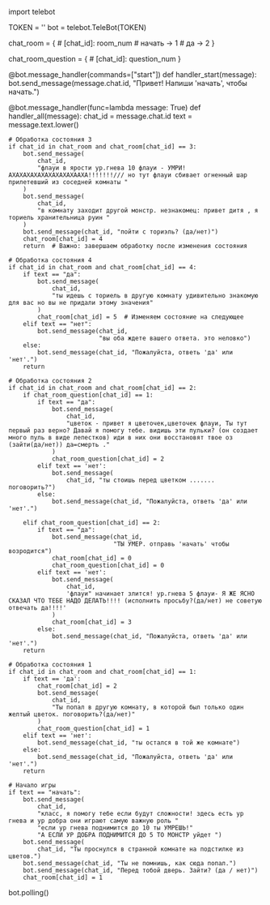 import telebot

TOKEN = ''
bot = telebot.TeleBot(TOKEN)

chat_room = {
    # [chat_id]: room_num
    # начать -> 1
    # да -> 2
}

chat_room_question = {
    # [chat_id]: question_num
}


@bot.message_handler(commands=["start"])
def handler_start(message):
    bot.send_message(message.chat.id, "Привет! Напиши 'начать', чтобы начать.")


@bot.message_handler(func=lambda message: True)
def handler_all(message):
    chat_id = message.chat.id
    text = message.text.lower()

    # Обработка состояния 3
    if chat_id in chat_room and chat_room[chat_id] == 3:
        bot.send_message(
            chat_id,
            "флауи в ярости ур.гнева 10 флауи - УМРИ! АХАХАХАХАХАХАХАХАХААХА!!!!!!!/// но тут флауи сбивает огненный шар прилетевший из соседней комнаты "
        )
        bot.send_message(
            chat_id,
            "в комнату заходит другой монстр. незнакомец: привет дитя , я ториель хранительница руин "
        )
        bot.send_message(chat_id, "пойти с ториэль? (да/нет)")
        chat_room[chat_id] = 4
        return  # Важно: завершаем обработку после изменения состояния

    # Обработка состояния 4
    if chat_id in chat_room and chat_room[chat_id] == 4:
        if text == "да":
            bot.send_message(
                chat_id,
                "ты идешь с ториель в другую комнату удивительно знакомую для вас но вы не придали этому значения"
            )
            chat_room[chat_id] = 5  # Изменяем состояние на следующее
        elif text == "нет":
            bot.send_message(chat_id,
                             "вы оба ждете вашего ответа. это неловко")
        else:
            bot.send_message(chat_id, "Пожалуйста, ответь 'да' или 'нет'.")
        return

    # Обработка состояния 2
    if chat_id in chat_room and chat_room[chat_id] == 2:
        if chat_room_question[chat_id] == 1:
            if text == "да":
                bot.send_message(
                    chat_id,
                    "цветок - привет я цветочек,цветочек флауи, Ты тут первый раз верно? Давай я помогу тебе. видишь эти пульки? (он создает много пуль в виде лепестков) иди в них они восстановят твое оз (зайти(да/нет)) да=смерть ."
                )
                chat_room_question[chat_id] = 2
            elif text == 'нет':
                bot.send_message(
                    chat_id, "ты стоишь перед цветком ....... поговорить?")
            else:
                bot.send_message(chat_id, "Пожалуйста, ответь 'да' или 'нет'.")

        elif chat_room_question[chat_id] == 2:
            if text == "да":
                bot.send_message(chat_id,
                                 "ТЫ УМЕР. отправь 'начать' чтобы возродится")
                chat_room[chat_id] = 0
                chat_room_question[chat_id] = 0
            elif text == 'нет':
                bot.send_message(
                    chat_id,
                    'флауи" начинает злится! ур.гнева 5 флауи- Я ЖЕ ЯСНО СКАЗАЛ ЧТО ТЕБЕ НАДО ДЕЛАТЬ!!!! (исполнить просьбу?(да/нет) не советую отвечать да!!!!'
                )
                chat_room[chat_id] = 3
            else:
                bot.send_message(chat_id, "Пожалуйста, ответь 'да' или 'нет'.")
        return

    # Обработка состояния 1
    if chat_id in chat_room and chat_room[chat_id] == 1:
        if text == 'да':
            chat_room[chat_id] = 2
            bot.send_message(
                chat_id,
                "Ты попал в другую комнату, в которой был только один желтый цветок. поговорить?(да/нет)"
            )
            chat_room_question[chat_id] = 1
        elif text == 'нет':
            bot.send_message(chat_id, "ты остался в той же комнате")
        else:
            bot.send_message(chat_id, "Пожалуйста, ответь 'да' или 'нет'.")
        return

    # Начало игры
    if text == "начать":
        bot.send_message(
            chat_id,
            "класс, я помогу тебе если будут сложности! здесь есть ур гнева и ур добра они играют самую важную роль "
            "если ур гнева поднимится до 10 ты УМРЕШЬ!"
            "А ЕСЛИ УР ДОБРА ПОДНИМИТСЯ ДО 5 ТО МОНСТР уйдет ")
        bot.send_message(
            chat_id, "Ты проснулся в странной комнате на подстилке из цветов.")
        bot.send_message(chat_id, "Ты не помнишь, как сюда попал.")
        bot.send_message(chat_id, "Перед тобой дверь. Зайти? (да / нет)")
        chat_room[chat_id] = 1


bot.polling()
